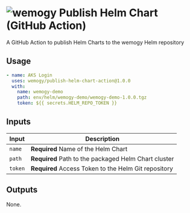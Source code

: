 # ![wemogy](https://wemogyimages.blob.core.windows.net/logos/wemogy-github-tiny.png) Publish Helm Chart (GitHub Action)

A GitHub Action to publish Helm Charts to the wemogy Helm repository

## Usage

```yaml
- name: AKS Login
  uses: wemogy/publish-helm-chart-action@1.0.0
  with:
    name: wemogy-demo
    path: env/helm/wemogy-demo/wemogy-demo-1.0.0.tgz
    token: ${{ secrets.HELM_REPO_TOKEN }}
```

## Inputs

| Input            | Description                                  |
| ---------------- | -------------------------------------------- |
| `name`           | **Required** Name of the Helm Chart     |
| `path` | **Required** Path to the packaged Helm Chart cluster |
| `token` | **Required** Access Token to the Helm Git repository |

## Outputs

None.
